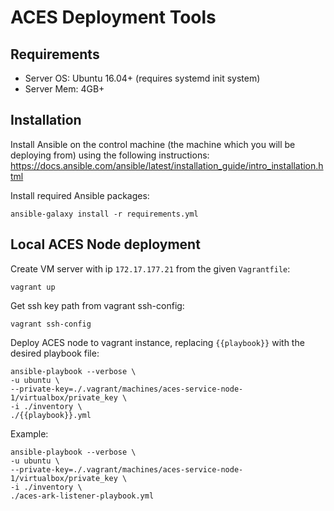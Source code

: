 # ACES Deployment Tools


## Requirements

- Server OS: Ubuntu 16.04+ (requires systemd init system)
- Server Mem: 4GB+


## Installation

Install Ansible on the control machine (the machine which you will be deploying from) 
using the following instructions:
https://docs.ansible.com/ansible/latest/installation_guide/intro_installation.html

Install required Ansible packages:

```
ansible-galaxy install -r requirements.yml
```


## Local ACES Node deployment

Create VM server with ip `172.17.177.21` from the given `Vagrantfile`:

```
vagrant up
```

Get ssh key path from vagrant ssh-config:

```
vagrant ssh-config
```

Deploy ACES node to vagrant instance, replacing `{{playbook}}` with the desired playbook file:

```
ansible-playbook --verbose \
-u ubuntu \
--private-key=./.vagrant/machines/aces-service-node-1/virtualbox/private_key \
-i ./inventory \
./{{playbook}}.yml
```

Example:

```
ansible-playbook --verbose \
-u ubuntu \
--private-key=./.vagrant/machines/aces-service-node-1/virtualbox/private_key \
-i ./inventory \
./aces-ark-listener-playbook.yml
```
